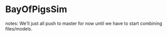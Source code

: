 # BayOfPigsSim

notes:
We'll just all push to master for now until we have to start combining files/models.
